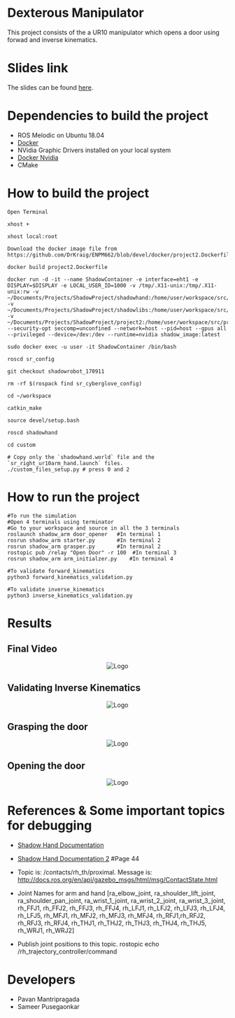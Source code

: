 # Dexterous Manipulator

This project consists of the a UR10 manipulator which opens a door using forwad and inverse kinematics. 

# Slides link
The slides can be found [here](https://docs.google.com/presentation/d/1GIJ2iy-gm0YSUg-un2HQpWWHjsj9eKvfluqKY4d7sTo/edit?usp=sharing).

# Dependencies to build the project
 * ROS Melodic on Ubuntu 18.04
 * [Docker](https://docs.docker.com/get-docker/)
 * NVidia Graphic Drivers installed on your local system
 * [Docker Nvidia](https://docs.nvidia.com/datacenter/cloud-native/container-toolkit/install-guide.html)
 * CMake

# How to build the project
```
Open Terminal

xhost +

xhost local:root

Download the docker image file from https://github.com/DrKraig/ENPM662/blob/devel/docker/project2.Dockerfile

docker build project2.Dockerfile

docker run -d -it --name ShadowContainer -e interface=eht1 -e DISPLAY=$DISPLAY -e LOCAL_USER_ID=1000 -v /tmp/.X11-unix:/tmp/.X11-unix:rw -v ~/Documents/Projects/ShadowProject/shadowhand:/home/user/workspace/src/shadowhand:rw -v ~/Documents/Projects/ShadowProject/shadowlibs:/home/user/workspace/src/shadowlibs:rw -v ~/Documents/Projects/ShadowProject/project2:/home/user/workspace/src/project2:rw --security-opt seccomp=unconfined --network=host --pid=host --gpus all --privileged --device=/dev:/dev --runtime=nvidia shadow_image:latest

sudo docker exec -u user -it ShadowContainer /bin/bash

roscd sr_config

git checkout shadowrobot_170911

rm -rf $(rospack find sr_cyberglove_config)

cd ~/workspace

catkin_make

source devel/setup.bash

roscd shadowhand

cd custom

# Copy only the `shadowhand.world` file and the `sr_right_ur10arm_hand.launch` files.
./custom_files_setup.py # press 0 and 2
```

# How to run the project
```
#To run the simulation
#Open 4 terminals using terminator
#Go to your workspace and source in all the 3 terminals 
roslaunch shadow_arm door_opener   #In terminal 1
rosrun shadow_arm starter.py       #In terminal 2
rosrun shadow_arm grasper.py       #In terminal 2
rostopic pub /relay "Open Door" -r 100  #In terminal 3
rosrun shadow_arm arm_initialzer.py    #In terminal 4

#To validate forward_kinematics 
python3 forward_kinematics_validation.py

#To validate inverse_kinematics 
python3 inverse_kinematics_validation.py

```

# Results
<h2> Final Video</h2>
<p align="center">
  <img src="./shadow_arm/results/Final_GIF.gif" alt="Logo"/>
</p>

<h2> Validating Inverse Kinematics</h2>
<p align="center">
  <img src="./shadow_arm/results/IK_Door_Opening_curve2.png" alt="Logo"/>
</p>

<h2> Grasping the door</h2>
<p align="center">
  <img src="./shadow_arm/results/grasp.png" alt="Logo"/>
</p>
<h2>Opening the door</h2>
<p align="center">
  <img src="./shadow_arm/results/door_opening.png" alt="Logo"/>
</p>


# References & Some important topics for debugging

 * [Shadow Hand Documentation](https://dexterous-hand.readthedocs.io/en/latest/user_guide/3_software_description.html#writing-controllers)

 * [Shadow Hand Documentation 2](https://buildmedia.readthedocs.org/media/pdf/dexterous-hand/fsrc-2786_documentation/dexterous-hand.pdf) #Page 44

 * Topic is: /contacts/rh_th/proximal. Message is: http://docs.ros.org/en/api/gazebo_msgs/html/msg/ContactState.html

* Joint Names for arm and hand [ra_elbow_joint, ra_shoulder_lift_joint, ra_shoulder_pan_joint, ra_wrist_1_joint, ra_wrist_2_joint, ra_wrist_3_joint, rh_FFJ1, rh_FFJ2, rh_FFJ3, rh_FFJ4, rh_LFJ1, rh_LFJ2, rh_LFJ3, rh_LFJ4, rh_LFJ5, rh_MFJ1, rh_MFJ2, rh_MFJ3, rh_MFJ4, rh_RFJ1,rh_RFJ2, rh_RFJ3, rh_RFJ4, rh_THJ1, rh_THJ2, rh_THJ3, rh_THJ4, rh_THJ5, rh_WRJ1,
  rh_WRJ2]

 * Publish joint positions to this topic. rostopic echo /rh_trajectory_controller/command 

# Developers
 * Pavan Mantripragada
 * Sameer Pusegaonkar
